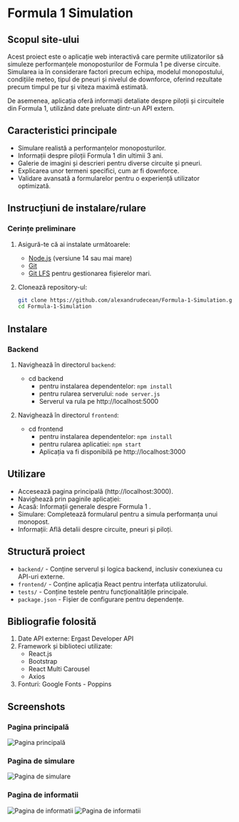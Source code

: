 # Formula 1 Simulation

## Scopul site-ului
Acest proiect este o aplicație web interactivă care permite utilizatorilor să simuleze performanțele monoposturilor de Formula 1 pe diverse circuite. Simularea ia în considerare factori precum echipa, modelul monopostului, condițiile meteo, tipul de pneuri și nivelul de downforce, oferind rezultate precum timpul pe tur și viteza maximă estimată.

De asemenea, aplicația oferă informații detaliate despre piloții și circuitele din Formula 1, utilizând date preluate dintr-un API extern.

## Caracteristici principale
- Simulare realistă a performanțelor monoposturilor.
- Informații despre piloții Formula 1 din ultimii 3 ani.
- Galerie de imagini și descrieri pentru diverse circuite și pneuri.
- Explicarea unor termeni specifici, cum ar fi downforce.
- Validare avansată a formularelor pentru o experiență utilizator optimizată.

## Instrucțiuni de instalare/rulare

### Cerințe preliminare
1. Asigură-te că ai instalate următoarele:
   - [Node.js](https://nodejs.org/) (versiune 14 sau mai mare)
   - [Git](https://git-scm.com/)
   - [Git LFS](https://git-lfs.com/) pentru gestionarea fișierelor mari.

2. Clonează repository-ul:
   ```bash
   git clone https://github.com/alexandrudecean/Formula-1-Simulation.git
   cd Formula-1-Simulation

## Instalare
### Backend
1. Navighează în directorul `backend`:
   - cd backend
        - pentru instalarea dependentelor: `npm install`
        - pentru rularea serverului: `node server.js`
        - Serverul va rula pe http://localhost:5000

2. Navighează în directorul `frontend`:
    - cd frontend
        - pentru instalarea dependentelor: `npm install`
        - pentru rularea aplicatiei: `npm start`
        - Aplicația va fi disponibilă pe http://localhost:3000

## Utilizare
- Accesează pagina principală (http://localhost:3000).
- Navighează prin paginile aplicației:
- Acasă: Informații generale despre Formula 1 .
- Simulare: Completează formularul pentru a simula performanța unui monopost.
- Informații: Află detalii despre circuite, pneuri și piloți.

## Structură proiect
- `backend/` - Conține serverul și logica backend, inclusiv conexiunea cu API-uri externe.
- `frontend/` - Conține aplicația React pentru interfața utilizatorului.
- `tests/` - Conține testele pentru funcționalitățile principale.
- `package.json` - Fișier de configurare pentru dependențe.


## Bibliografie folosită
1. Date API externe: Ergast Developer API
2. Framework și biblioteci utilizate:
    - React.js
    - Bootstrap
    - React Multi Carousel
    - Axios
3. Fonturi: Google Fonts - Poppins

## Screenshots

### Pagina principală
![Pagina principală](screenshots/homepage.png)

### Pagina de simulare
![Pagina de simulare](screenshots/simulationpage.png)

### Pagina de informatii
![Pagina de informatii](screenshots/infopage1.png)
![Pagina de informatii](screenshots/infopage2.png)